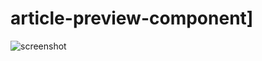 # article-preview-component]
![screenshot](https://github.com/Faruqdigital/article-preview-component/assets/107166036/254bb043-4b5f-4b71-82ea-2df0dee47d9e)
